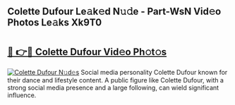 ## Colette Dufour Le𝚊k𝚎d N𝚞𝚍e - Part-WsN Vid𝚎o Photos Le𝚊ks Xk9T0

# <h2><a href="http://fbbxhz.evod.top/?m=Colette+Dufour">🔗 👉🔴 Colette Dufour Vid𝚎o Ph𝚘t𝚘s</a></h2>

[![Colette Dufour N𝚞d𝚎s](https://i.imgur.com/8V9OHl7.gif)](http://fbbxhz.evod.top/?m=Colette+Dufour)
Social media personality Colette Dufour known for their dance and lifestyle content. A public figure like Colette Dufour, with a strong social media presence and a large following, can wield significant influence. 
